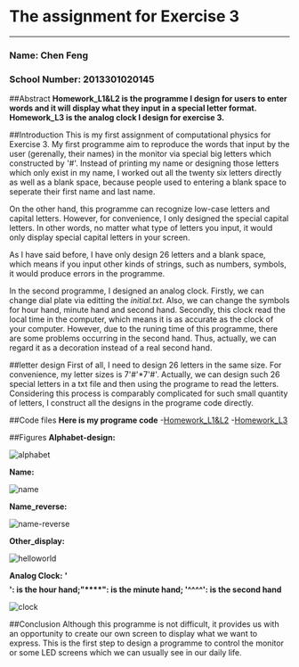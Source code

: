 # The assignment for Exercise 3
-------------------------
### Name: Chen Feng     
### School Number: 2013301020145

##Abstract
**Homework_L1&L2 is the programme I design for users to enter words and it will display what they input in a special letter format. Homework_L3 is the analog clock I design for exercise 3.**

##Introduction
This is my first assignment of computational physics for Exercise 3. My first programme aim to reproduce the
words that input by the user (gerenally, their names) in the monitor via special big letters which constructed by '#'. 
Instead of printing my name or designing those letters which only exist in my name, I worked out all the twenty six letters 
directly as well as a blank space, because people used to entering a blank space to seperate their first name and last 
name.

On the other hand, this programme can recognize low-case letters and capital letters. However, for convenience, I only 
designed the special capital letters. In other words, no matter what type of letters you input, it would only display special
capital letters in your screen.

As I have said before, I have only design 26 letters and a blank space, which means if you input other kinds of strings, 
such as numbers, symbols, it would produce errors in the programme.

In the second programme, I designed an analog clock. Firstly, we can change dial plate via editting the *initial.txt*. Also, we can change the symbols for hour hand, minute hand and second hand.
Secondly, this clock read the local time in the computer, which means it is as accurate as the clock of your computer. However, due to the runing time of this programme, there are some problems occurring in the second hand. Thus, actually, we can regard it as a decoration instead of a real second hand.

##letter design
First of all, I need to design 26 letters in the same size. For convenience, my letter sizes is 7'#'*7'#'. Actually, we
can design such 26 special letters in a txt file and then using the programe to read the letters. Considering this process 
is comparably complicated for such small quantity of letters, I construct all the designs in the programe code directly.

##Code files
**Here is my programe code**
-[Homework_L1&L2](https://github.com/chenfeng2013301020145/computational-physics_N2013301020145/blob/master/Exercise/Homework_1%262.py)
-[Homework_L3](https://github.com/chenfeng2013301020145/computational-physics_N2013301020145/blob/master/Exercise/Homework_3.py)

##Figures
**Alphabet-design:**

![alphabet](https://raw.githubusercontent.com/chenfeng2013301020145/computational-physics_N2013301020145/master/Exercise/alphabet.png)

**Name:**

![name](https://raw.githubusercontent.com/chenfeng2013301020145/computational-physics_N2013301020145/master/Exercise/name.png)

**Name_reverse:**

![name-reverse](https://raw.githubusercontent.com/chenfeng2013301020145/computational-physics_N2013301020145/master/Exercise/name_reverse.png)

**Other_display:**

![helloworld](https://raw.githubusercontent.com/chenfeng2013301020145/computational-physics_N2013301020145/master/Exercise/hello_world.png)

**Analog Clock:**
**'$$$$': is the hour hand;"\*\*\*\*": is the minute hand; '^^^^': is the second hand**

![clock](https://raw.githubusercontent.com/chenfeng2013301020145/computational-physics_N2013301020145/master/Exercise/clock.png)



##Conclusion
Although this programme is not difficult, it provides us with an opportunity to create our own screen to display what we
want to express. This is the first step to design a programme to control the monitor or some LED screens which we can usually
see in our daily life.



